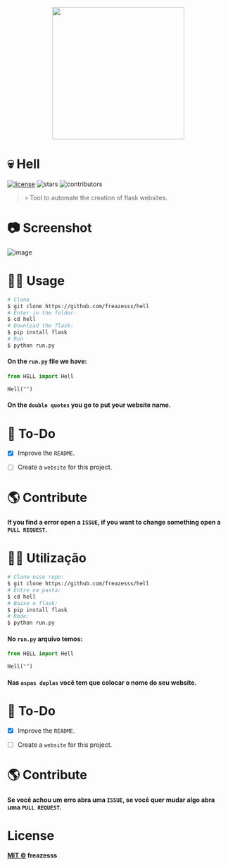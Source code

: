 <p align=center>
<img src='https://user-images.githubusercontent.com/60306241/81466305-f6d56400-91a6-11ea-963f-59b841c0c9af.png' width=300>
</p>

# :skull: Hell
[![license](https://img.shields.io/github/license/freazesss/hell)](./LICENSE)
![stars](https://img.shields.io/github/stars/freazesss/hell.svg)
![contributors](https://img.shields.io/github/contributors/freazesss/hell.svg)

> 💀 Tool to automate the creation of flask websites.

# 📷 Screenshot

![image](https://user-images.githubusercontent.com/60306241/81494996-5acd5a80-9283-11ea-8eb8-40bac032c8f8.gif)

# 👨‍💻 Usage

```sh
# Clone
$ git clone https://github.com/freazesss/hell
# Enter in the folder:
$ cd hell
# Download the flask:
$ pip install flask
# Run
$ python run.py
```

#### On the ``run.py`` file we have:
```py
from HELL import Hell

Hell("")
```
#### On the ``double quotes`` you go to put your website name.

# 🔧 To-Do

- [x] Improve the ``README``.
- [ ] Create a ``website`` for this project.



# 🌎 Contribute

#### If you find a error open a ``ISSUE``, if you want to change something open a ``PULL REQUEST``.

# 👨‍💻 Utilização

```sh
# Clone esse repo:
$ git clone https://github.com/freazesss/hell
# Entre na pasta:
$ cd hell
# Baixe o flask:
$ pip install flask
# Rode:
$ python run.py
```

#### No ``run.py`` arquivo temos:

```py
from HELL import Hell

Hell("")
```

#### Nas ``aspas duplas`` você tem que colocar o nome do seu website.

# 🔧 To-Do

- [x] Improve the ``README``.
- [ ] Create a ``website`` for this project.



# 🌎 Contribute

#### Se você achou um erro abra uma ``ISSUE``, se você quer mudar algo abra uma ``PULL REQUEST``.

# License
#### [MIT ©](./LICENSE) freazesss
